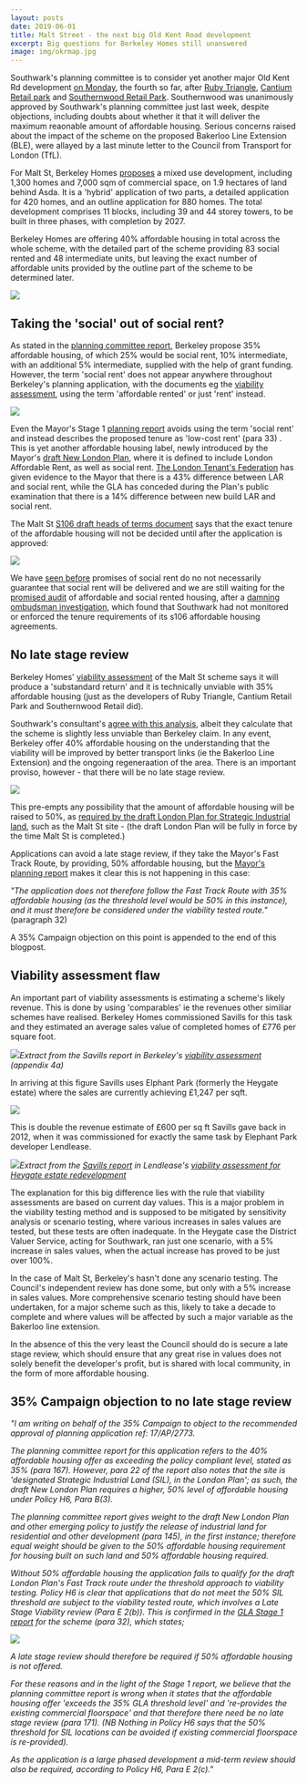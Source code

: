 ```yaml
---
layout: posts
date: 2019-06-01
title: Malt Street - the next big Old Kent Road development
excerpt: Big questions for Berkeley Homes still unanswered
image: img/okrmap.jpg
---
```

Southwark's planning committee is to consider yet another major Old Kent Rd development [on Monday](https://moderngov.southwark.gov.uk/ieListDocuments.aspx?CId=119&MId=6391&Ver=4), the fourth so far, after [Ruby Triangle](https://35percent.org/2018-10-08-ruby-triangle-goes-to-committee/), [Cantium Retail park](https://www.london-se1.co.uk/news/view/9869) and [Southernwood Retail Park](https://35percent.org/2019-05-27-southernwood-retail-park/). Southernwood was unanimously approved by Southwark's planning committee just last week, despite objections, including doubts about whether it that it will deliver the maximum reaonable amount of affordable housing. Serious concerns raised about the impact of the scheme on the proposed Bakerloo Line Extension (BLE), were allayed by a last minute letter to the Council from Transport for London (TfL).


For Malt St, Berkeley Homes [proposes](https://planbuild.southwark.gov.uk/documents/?casereference=17/AP/2773&system=DC) a mixed use development, including 1,300 homes and 7,000 sqm of commercial space, on 1.9 hectares of land behind Asda. It is a 'hybrid' application of two parts, a detailed application for 420 homes, and an outline application for 880 homes.  The total development comprises 11 blocks, including 39 and 44 storey towers, to be built in three phases, with completion by 2027. 

Berkeley Homes are offering 40% affordable housing in total across the whole scheme, with the detailed part of the scheme providing 83 social rented and 48 intermediate units, but leaving the exact number of affordable units provided by the outline part of the scheme to be determined later.

![](https://35percent.org/img/maltstreet.jpg)


## Taking the 'social' out of social rent?
 
As stated in the [planning committee report](https://moderngov.southwark.gov.uk/documents/s82712/Report%20and%20Appendix%201%20and%202%20Malt%20Street%20Regeneration%20site%20Land%20bounded%20by%20Bianca%20Road%20Latona%20Road.pdf), Berkeley propose 35% affordable housing, of which 25% would be social rent, 10% intermediate, with an additional 5% intermediate, supplied with the help of grant funding.  However, the term 'social rent' does not appear anywhere throughout Berkeley's planning application, with the documents eg the [viability assessment](https://planbuild.southwark.gov.uk/documents/?GetDocument=%7b%7b%7b!R3Si0Rp49ADxAyylzQ24ww%3d%3d!%7d%7d%7d), using the term 'affordable rented' or just 'rent' instead.

![](https://35percent.org/img/maltstar.jpg)

Even the Mayor's Stage 1 [planning report](https://planbuild.southwark.gov.uk/documents/?GetDocument=%7b%7b%7b!haTo0z2rc9BKNsdNgCZODw%3d%3d!%7d%7d%7d) avoids using the term 'social rent' and instead describes the proposed tenure as 'low-cost rent' (para 33) . This is yet another affordable housing label, newly introduced by the Mayor's [draft New London Plan](https://www.london.gov.uk/sites/default/files/draft_london_plan_-showing_minor_suggested_changes_july_2018.pdf), where it is defined to include London Affordable Rent, as well as social rent.  [The London Tenant's Federation](https://www.londontenants.org/publications/briefings/Briefing%20-%20Genuinely%20affordable%20housing%20(FF).pdf) has given evidence to the Mayor that there is a 43% difference between LAR and social rent, while the GLA has conceded during the Plan's public examination that there is a 14% difference between  new build LAR and social rent. 


The Malt St [S106 draft heads of terms document](https://planbuild.southwark.gov.uk/documents/?GetDocument=%7b%7b%7b!CQmOQKOASqZFZSaVyAtPJA%3d%3d!%7d%7d%7d) says that the exact tenure of the affordable housing will not be decided until after the application is approved:

![](https://35percent.org/img/maltstreetaffordability.png)

We have [seen before](https://35percent.org/redefining-social-rent) promises of social rent do no not necessarily guarantee that social rent will be delivered and we are still waiting for the [promised audit](https://www.southwarknews.co.uk/news/council-will-clamp-housing-providers-flunk-affordable-housing-promises/) of affordable and social rented housing, after a [damning ombudsman investigation](https://35percent.org/2016-12-12-ombudsman-slams-southwark-for-no-s106-monitoring/), which found that Southwark had not monitored or enforced the tenure requirements of its s106 affordable housing agreements.

## No late stage review
 
Berkeley Homes' [viability assessment](https://planbuild.southwark.gov.uk/documents/?GetDocument=%7b%7b%7b!R3Si0Rp49ADxAyylzQ24ww%3d%3d!%7d%7d%7d) of the Malt St scheme says it will produce a 'substandard return' and it is technically unviable with 35% affordable housing (just as the developers of Ruby Triangle, Cantium Retail Park and Southernwood Retail did).

Southwark's consultant's [agree with this analysis](https://planbuild.southwark.gov.uk/documents/?GetDocument=%7b%7b%7b!AK20AajFL8UYvRQUA5hBAw%3d%3d!%7d%7d%7d), albeit they calculate that the scheme is slightly less unviable than Berkeley claim.  In any event, Berkeley offer 40% affordable housing on the understanding that the viability will be improved by better transport links (ie the Bakerloo Line Extension) and the ongoing regeneraation of the area.  There is an important proviso, however - that there will be no late stage review.  

![](https://35percent.org/img/maltstreview.png)

This pre-empts any possibility that the amount of affordable housing will be raised to 50%, as [required by the draft London Plan for Strategic Industrial land](https://www.london.gov.uk/what-we-do/planning/london-plan/new-london-plan/draft-new-london-plan/chapter-4-housing/policy-h6-threshold-approach-applications), such as the Malt St site - (the draft London Plan will be fully in force by the time Malt St is completed.)

Applications can avoid a late stage review, if they take the Mayor's Fast Track Route, by providing, 50% affordable housing, but the [Mayor's planning report](https://planbuild.southwark.gov.uk/documents/?GetDocument=%7b%7b%7b!haTo0z2rc9BKNsdNgCZODw%3d%3d!%7d%7d%7d) makes it clear this is not happening in this case:

_"The application does not therefore follow the Fast Track Route with 35% affordable housing (as the threshold level would be 50% in this instance), and it must therefore be considered under the viability tested route."_ (paragraph 32)

A 35% Campaign objection on this point is appended to the end of this blogpost.


## Viability assessment flaw
 
An important part of viability assessments is estimating a scheme's likely revenue.  This is done by using 'comparables' ie the revenues other similiar schemes have realised. Berkeley Homes commissioned Savills for this task and they estimated an average sales value of completed homes of £776 per square foot.


![](https://35percent.org/img/maltst776.png)*Extract from the Savills report in Berkeley's [viability assessment](https://planbuild.southwark.gov.uk/documents/?GetDocument=%7b%7b%7b!R3Si0Rp49ADxAyylzQ24ww%3d%3d!%7d%7d%7d) (appendix 4a)*


In arriving at this figure Savills uses Elphant Park (formerly the Heygate estate) where the sales are currently achieving £1,247 per sqft.

![](https://35percent.org/img/eparksales.png)

This is double the revenue estimate of £600 per sq ft Savills gave back in 2012, when it was commissioned for exactly the same task by Elephant Park developer Lendlease.

![](https://35percent.org/img/heygate600psf.png)*Extract from the [Savills report](https://crappistmartin.github.io/images/Appendix12.pdf) in Lendlease's [viability assessment for Heygate estate redevelopment](https://35percent.org/collated-viability-assessments/#heygate-viability-assessment)*

The explanation for this big difference lies with the rule that viability assessments are based on current day values.  This is a major problem in the viability testing method and is supposed to be mitigated by sensitivity analysis or scenario testing, where various increases in sales values are tested, but these tests are often inadequate. In the Heygate case the District Valuer Service, acting for Southwark, ran just one scenario, with a 5% increase in sales values, when the actual increase has proved to be just over 100%.

In the case of Malt St, Berkeley's hasn't done any scenario testing. The Council's independent review has done some, but only with a 5% increase in sales values. More comprehensive scenario testing should have been undertaken, for a major scheme such as this, likely to take a decade to complete and where values will be affected by such a major variable as the Bakerloo line extension.

In the absence of this the very least the Council should do is secure a late stage review, which should ensure that any great rise in values does not solely benefit the developer's profit, but is shared with local community, in the form of more affordable housing.

## 35% Campaign objection to no late stage review
_"I am writing on behalf of the 35% Campaign to object to the recommended approval of planning application ref: 17/AP/2773._ 

_The planning committee report for this application refers to the 40% affordable housing offer as exceeding the policy compliant level, stated as 35% (para 167). However, para 22 of the report also notes that the site is 'designated Strategic Industrial Land (SIL), in the London Plan'; as such, the draft New London Plan requires a higher, 50% level of affordable housing under Policy H6, Para B(3)._

_The planning committee report gives weight to the draft New London Plan and other emerging policy to justify the release of industrial land for residential and other development (para 145), in the first instance; therefore equal weight should be given to the 50% affordable housing requirement for housing built on such land and 50% affordable housing required._

_Without 50% affordable housing the application fails to qualify for the draft London Plan's Fast Track route under the threshold approach to viability testing. Policy H6 is clear that applications that do not meet the 50% SIL threshold are subject to the viability tested route, which involves a Late Stage Viability review (Para E 2(b)). This is confirmed in the [GLA Stage 1 report](https://planbuild.southwark.gov.uk/documents/?GetDocument=%7b%7b%7b!haTo0z2rc9BKNsdNgCZODw%3d%3d!%7d%7d%7d) for the scheme (para 32), which states;_

![](https://35percent.org/img/glamstreet.png)

_A late stage review should therefore be required if 50% affordable housing is not offered._

_For these reasons and in the light of the Stage 1 report, we believe that the planning committee report is wrong when it states that the affordable housing offer 'exceeds the 35% GLA threshold level' and 're-provides the existing commercial floorspace' and that therefore there need be no late stage review (para 171). (NB Nothing in Policy H6 says that the 50% threshold for SIL locations can be avoided if existing commercial floorspace is re-provided)._

_As the application is a large phased development a mid-term review should also be required, according to Policy H6, Para E 2(c)."_

<meta name="twitter:card" content="summary_large_image" />
<meta name="twitter:site" content="@35percent_EAN" />
<meta name="twitter:title" content="Malt Street - the next big Old Kent Road scheme" />
<meta name="twitter:description" content="Big scheme and big questions for Berkeley Homes remain unanswered." />
<meta name="twitter:image" content="https://35percent.org/img/maltstreet.jpg" />
